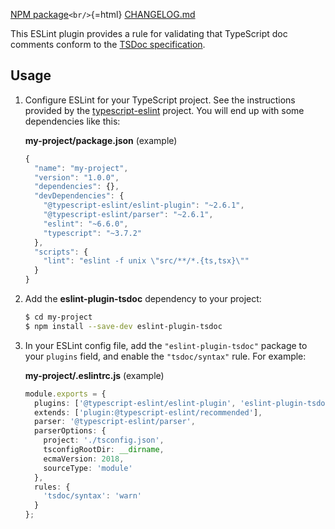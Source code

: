 [NPM
package](https://www.npmjs.com/package/eslint-plugin-tsdoc)`<br/>`{=html}
[CHANGELOG.md](https://github.com/microsoft/tsdoc/blob/main/eslint-plugin/CHANGELOG.md)

This ESLint plugin provides a rule for validating that TypeScript doc
comments conform to the [TSDoc
specification](https://github.com/microsoft/tsdoc).

## Usage

1.  Configure ESLint for your TypeScript project. See the instructions
    provided by the
    [typescript-eslint](https://github.com/typescript-eslint/typescript-eslint)
    project. You will end up with some dependencies like this:

    **my-project/package.json** (example)

    ``` ts
    {
      "name": "my-project",
      "version": "1.0.0",
      "dependencies": {},
      "devDependencies": {
        "@typescript-eslint/eslint-plugin": "~2.6.1",
        "@typescript-eslint/parser": "~2.6.1",
        "eslint": "~6.6.0",
        "typescript": "~3.7.2"
      },
      "scripts": {
        "lint": "eslint -f unix \"src/**/*.{ts,tsx}\""
      }
    }
    ```

2.  Add the **eslint-plugin-tsdoc** dependency to your project:

    ``` bash
    $ cd my-project
    $ npm install --save-dev eslint-plugin-tsdoc
    ```

3.  In your ESLint config file, add the `"eslint-plugin-tsdoc"` package
    to your `plugins` field, and enable the `"tsdoc/syntax"` rule. For
    example:

    **my-project/.eslintrc.js** (example)

    ``` ts
    module.exports = {
      plugins: ['@typescript-eslint/eslint-plugin', 'eslint-plugin-tsdoc'],
      extends: ['plugin:@typescript-eslint/recommended'],
      parser: '@typescript-eslint/parser',
      parserOptions: {
        project: './tsconfig.json',
        tsconfigRootDir: __dirname,
        ecmaVersion: 2018,
        sourceType: 'module'
      },
      rules: {
        'tsdoc/syntax': 'warn'
      }
    };
    ```

